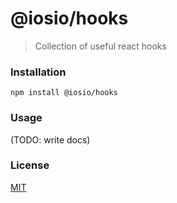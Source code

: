 # @iosio/hooks

> Collection of useful react hooks

### Installation
```
npm install @iosio/hooks
```

### Usage

(TODO: write docs)


### License

[MIT](https://choosealicense.com/licenses/mit/)


